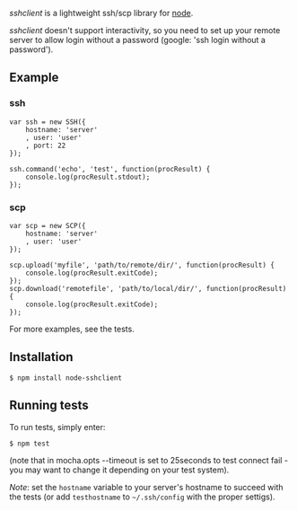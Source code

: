 _sshclient_ is a lightweight ssh/scp library for [node](http://nodejs.org).

_sshclient_ doesn't support interactivity, so you need to set up your remote server to allow login without a password
(google: 'ssh login without a password').

## Example

### ssh

	var ssh = new SSH({
		hostname: 'server'
		, user: 'user'
		, port: 22
	});

	ssh.command('echo', 'test', function(procResult) {
		console.log(procResult.stdout);
	});
	
### scp

	var scp = new SCP({
		hostname: 'server'
		, user: 'user'
	});
	
	scp.upload('myfile', 'path/to/remote/dir/', function(procResult) {
		console.log(procResult.exitCode);
	});
	scp.download('remotefile', 'path/to/local/dir/', function(procResult) {
		console.log(procResult.exitCode);
	});

For more examples, see the tests.

## Installation

	$ npm install node-sshclient

## Running tests

To run tests, simply enter:

	$ npm test

(note that in mocha.opts --timeout is set to 25seconds to test connect fail - you may want to change it depending on your test system).

_Note_: set the `hostname` variable to your server's hostname to succeed with the tests (or add `testhostname` to
`~/.ssh/config` with the proper settigs).